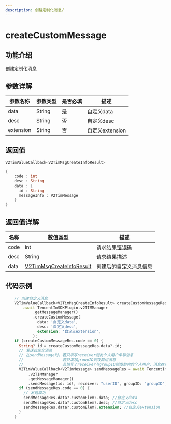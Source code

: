 ```yaml
---
description: 创建定制化消息√
---
```


# createCustomMessage

## 功能介绍

创建定制化消息

## 参数详解

| 参数名称      | 参数类型   | 是否必填 | 描述           |
| --------- | ------ | ---- | ------------ |
| data      | String | 是    | 自定义data      |
| desc      | String | 否    | 自定义desc      |
| extension | String | 否    | 自定义extension |

## 返回值

```dart
V2TimValueCallback<V2TimMsgCreateInfoResult>

{
    code : int
    desc : String
    data : {
      id : String
      messageInfo : V2TimMessage
    }
}
```

## 返回值详解

| 名称   | 数值类型                                                                       | 描述                                                             |
| ---- | -------------------------------------------------------------------------- | -------------------------------------------------------------- |
| code | int                                                                        | 请求结果[错误码](https://cloud.tencent.com/document/product/269/1671) |
| desc | String                                                                     | 请求结果描述                                                         |
| data | [V2TimMsgCreateInfoResult](../guan-jian-lei/message/v2timsdklistener-1.md) | 创建后的自定义消息信息                                                    |

## 代码示例  &#x20;

```dart
    // 创建自定义消息
    V2TimValueCallback<V2TimMsgCreateInfoResult> createCustomMessageRes =
        await TencentImSDKPlugin.v2TIMManager
            .getMessageManager()
            .createCustomMessage(
              data: '自定义data',
              desc: '自定义desc',
              extension: '自定义extension',
            );
    if (createCustomMessageRes.code == 0) {
      String? id = createCustomMessageRes.data?.id;
      // 发送自定义消息
      // 在sendMessage时，若只填写receiver则发个人用户单聊消息
      //                 若只填写groupID则发群组消息
      //                 若填写了receiver与groupID则发群内的个人用户，消息在群聊中显示，只有指定receiver能看见
      V2TimValueCallback<V2TimMessage> sendMessageRes = await TencentImSDKPlugin
          .v2TIMManager
          .getMessageManager()
          .sendMessage(id: id!, receiver: "userID", groupID: "groupID");
      if (sendMessageRes.code == 0) {
        // 发送成功
        sendMessageRes.data?.customElem?.data; //自定义data
        sendMessageRes.data?.customElem?.desc; //自定义desc
        sendMessageRes.data?.customElem?.extension; //自定义extension
      }
    }
```
